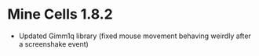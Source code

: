 # Mine Cells 1.8.2

- Updated Gimm1q library (fixed mouse movement behaving weirdly after a screenshake event)
